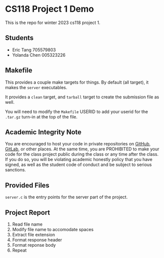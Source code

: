 # CS118 Project 1 Demo

This is the repo for winter 2023 cs118 project 1.

## Students
* Eric Tang 705579803
* Yolanda Chen 005323226

## Makefile

This provides a couple make targets for things.
By default (all target), it makes the `server` executables.

It provides a `clean` target, and `tarball` target to create the submission file as well.

You will need to modify the `Makefile` USERID to add your userid for the `.tar.gz` turn-in at the top of the file.

## Academic Integrity Note

You are encouraged to host your code in private repositories on [GitHub](https://github.com/), [GitLab](https://gitlab.com), or other places.  At the same time, you are PROHIBITED to make your code for the class project public during the class or any time after the class.  If you do so, you will be violating academic honestly policy that you have signed, as well as the student code of conduct and be subject to serious sanctions.

## Provided Files

`server.c` is the entry points for the server part of the project.

## Project Report
1. Read file name
2. Modify file name to accomodate spaces 
3. Extract file extension
4. Format response header
5. Format reponse body
6. Repeat
